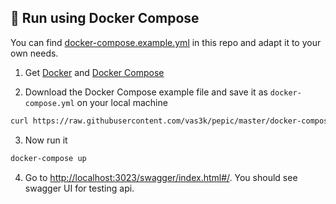 ## 🐳 Run using Docker Compose

You can find [docker-compose.example.yml](./docker-compose.example.yml) in this repo and adapt it to your own needs. 

1. Get [Docker](https://www.docker.com/get-started) and [Docker Compose](https://www.digitalocean.com/community/tutorial-collections/how-to-install-docker-compose)

2. Download the Docker Compose example file and save it as `docker-compose.yml` on your local machine

```bash
curl https://raw.githubusercontent.com/vas3k/pepic/master/docker-compose.example.yml -o docker-compose.yml
```

3. Now run it

```bash
docker-compose up
```

4. Go to [http://localhost:3023/swagger/index.html#/](http://localhost:3023/swagger/index.html#/). You should see swagger UI for testing api.
